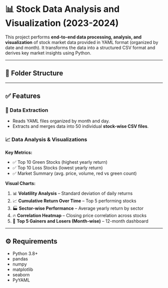 # 📊 Stock Data Analysis and Visualization (2023-2024)

This project performs **end-to-end data processing, analysis, and visualization** of stock market data provided in YAML format (organized by date and month). It transforms the data into a structured CSV format and derives key market insights using Python.

---

## 📁 Folder Structure


---

## ✅ Features

### 🔄 Data Extraction
- Reads YAML files organized by month and day.
- Extracts and merges data into 50 individual **stock-wise CSV files**.

### 📈 Data Analysis & Visualizations

**Key Metrics:**
- ✅ Top 10 Green Stocks (highest yearly return)
- ✅ Top 10 Loss Stocks (lowest yearly return)
- ✅ Market Summary (avg. price, volume, red vs green count)

**Visual Charts:**
1. 📊 **Volatility Analysis** – Standard deviation of daily returns
2. 📈 **Cumulative Return Over Time** – Top 5 performing stocks
3. 🏭 **Sector-wise Performance** – Average yearly return by sector
4. 🔥 **Correlation Heatmap** – Closing price correlation across stocks
5. 📆 **Top 5 Gainers and Losers (Month-wise)** – 12-month dashboard

---

## ⚙️ Requirements

- Python 3.8+
- pandas
- numpy
- matplotlib
- seaborn
- PyYAML

